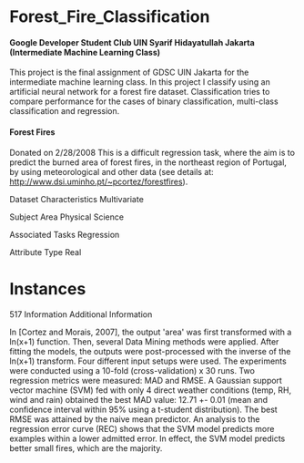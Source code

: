 # Forest_Fire_Classification
#### Google Developer Student Club UIN Syarif Hidayatullah Jakarta (Intermediate Machine Learning Class)

This project is the final assignment of GDSC UIN Jakarta for the intermediate machine learning class.
In this project I classify using an artificial neural network for a forest fire dataset.
Classification tries to compare performance for the cases of binary classification, multi-class classification and regression.

#### Forest Fires
Donated on 2/28/2008
This is a difficult regression task, where the aim is to predict the burned area of forest fires, in the northeast region of Portugal, by using meteorological and other data (see details at: http://www.dsi.uminho.pt/~pcortez/forestfires).

Dataset Characteristics
Multivariate

Subject Area
Physical Science

Associated Tasks
Regression

Attribute Type
Real

# Instances
517
Information
Additional Information

In [Cortez and Morais, 2007], the output 'area' was first transformed with a ln(x+1) function.
   Then, several Data Mining methods were applied. After fitting the models, the outputs were
   post-processed with the inverse of the ln(x+1) transform. Four different input setups were
   used. The experiments were conducted using a 10-fold (cross-validation) x 30 runs. Two
   regression metrics were measured: MAD and RMSE. A Gaussian support vector machine (SVM) fed
   with only 4 direct weather conditions (temp, RH, wind and rain) obtained the best MAD value:
   12.71 +- 0.01 (mean and confidence interval within 95% using a t-student distribution). The
   best RMSE was attained by the naive mean predictor. An analysis to the regression error curve
   (REC) shows that the SVM model predicts more examples within a lower admitted error. In effect,
   the SVM model predicts better small fires, which are the majority. 

